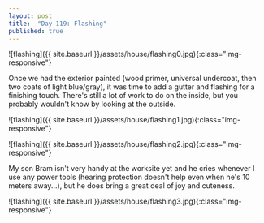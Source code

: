 ```yaml
---
layout: post
title:  "Day 119: Flashing"
published: true
---
```


![flashing]({{ site.baseurl }}/assets/house/flashing0.jpg){:class="img-responsive"}

Once we had the exterior painted (wood primer, universal undercoat, then two coats of light blue/gray), it was time to add a gutter and flashing for a finishing touch. There's still a lot of work to do on the inside, but you probably wouldn't know by looking at the outside.

![flashing]({{ site.baseurl }}/assets/house/flashing1.jpg){:class="img-responsive"}

![flashing]({{ site.baseurl }}/assets/house/flashing2.jpg){:class="img-responsive"}

My son Bram isn't very handy at the worksite yet and he cries whenever I use any power tools (hearing protection doesn't help even when he's 10 meters away...), but he does bring a great deal of joy and cuteness.

![flashing]({{ site.baseurl }}/assets/house/flashing3.jpg){:class="img-responsive"}
